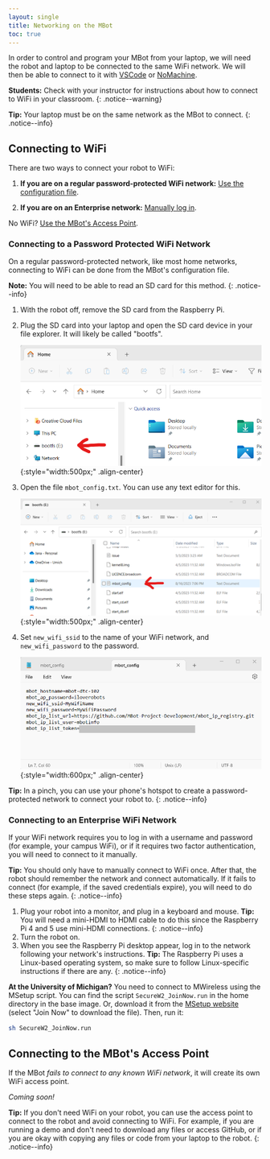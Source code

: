 ```yaml
---
layout: single
title: Networking on the MBot
toc: true
---
```


In order to control and program your MBot from your laptop, we will need the robot and laptop to be connected to the same WiFi network. We will then be able to connect to it with [VSCode](/docs/tutorials/vscode) or [NoMachine](/docs/tutorials/no-machine).

**Students:** Check with your instructor for instructions about how to connect to WiFi in your classroom.
{: .notice--warning}

**Tip:** Your laptop must be on the same network as the MBot to connect.
{: .notice--info}

## Connecting to WiFi

There are two ways to connect your robot to WiFi:

1. **If you are on a regular password-protected WiFi network:** [Use the configuration file](#connecting-to-a-password-protected-wifi-network).

2. **If you are on an Enterprise network:** [Manually log in](#connecting-to-an-enterprise-wifi-network).

No WiFi? [Use the MBot's Access Point](#connecting-to-the-mbots-access-point).

### Connecting to a Password Protected WiFi Network

On a regular password-protected network, like most home networks, connecting to WiFi can be done from the MBot's configuration file.

**Note:** You will need to be able to read an SD card for this method.
{: .notice--info}

1. With the robot off, remove the SD card from the Raspberry Pi.
2. Plug the SD card into your laptop and open the SD card device in your file explorer. It will likely be called "bootfs".

    ![Open SD Card](/assets/images/setup/sd_device.png){:style="width:500px;" .align-center}

3. Open the file `mbot_config.txt`. You can use any text editor for this.

    ![Open mbot_config.txt](/assets/images/setup/mbot_config.png){:style="width:500px;" .align-center}

4. Set `new_wifi_ssid` to the name of your WiFi network, and `new_wifi_password` to the password.

    ![Edit mbot_config.txt](/assets/images/setup/mbot_config_contents.png){:style="width:600px;" .align-center}

**Tip:** In a pinch, you can use your phone's hotspot to create a password-protected network to connect your robot to.
{: .notice--info}

### Connecting to an Enterprise WiFi Network

If your WiFi network requires you to log in with a username and password (for example, your campus WiFi), or if it requires two factor authentication, you will need to connect to it manually.

**Tip:** You should only have to manually connect to WiFi once. After that, the robot should remember the network and connect automatically. If it fails to connect (for example, if the saved credentials expire), you will need to do these steps again.
{: .notice--info}

1. Plug your robot into a monitor, and plug in a keyboard and mouse.
    **Tip:** You will need a mini-HDMI to HDMI cable to do this since the Raspberry Pi 4 and 5 use mini-HDMI connections.
    {: .notice--info}
2. Turn the robot on.
3. When you see the Raspberry Pi desktop appear, log in to the network following your network's instructions.
    **Tip:** The Raspberry Pi uses a Linux-based operating system, so make sure to follow Linux-specific instructions if there are any.
    {: .notice--info}

**At the University of Michigan?** You need to connect to MWireless using the MSetup script. You can find the script `SecureW2_JoinNow.run` in the home directory in the base image. Or, download it from the [MSetup website](https://cloud.securew2.com/public/92472/UMich-WiFi/?device=Linux) (select "Join Now" to download the file). Then, run it:
```bash
sh SecureW2_JoinNow.run
```

## Connecting to the MBot's Access Point

If the MBot *fails to connect to any known WiFi network*, it will create its own WiFi access point.

*Coming soon!*

**Tip:** If you don't need WiFi on your robot, you can use the access point to connect to the robot and avoid connecting to WiFi. For example, if you are running a demo and don't need to download any files or access GitHub, or if you are okay with copying any files or code from your laptop to the robot.
{: .notice--info}
